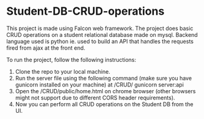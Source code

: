 # Student-DB-CRUD-operations
This project is made using Falcon web framework.
The project does basic CRUD operations on a student relational database made on mysql.
Backend language used is python ie. used to build an API that handles the requests fired from ajax at the front end.

To run the project, follow the following instructions:
1. Clone the repo to your local machine.
2. Run the server file using the following command (make sure you have gunicorn installed on your machine) at /CRUD/
   gunicorn server:api
3. Open the /CRUD/public/home.html on chrome browser (other browsers might not support due to different CORS header                requirements).
4. Now you can perform all CRUD operations on the Student DB from the UI.
